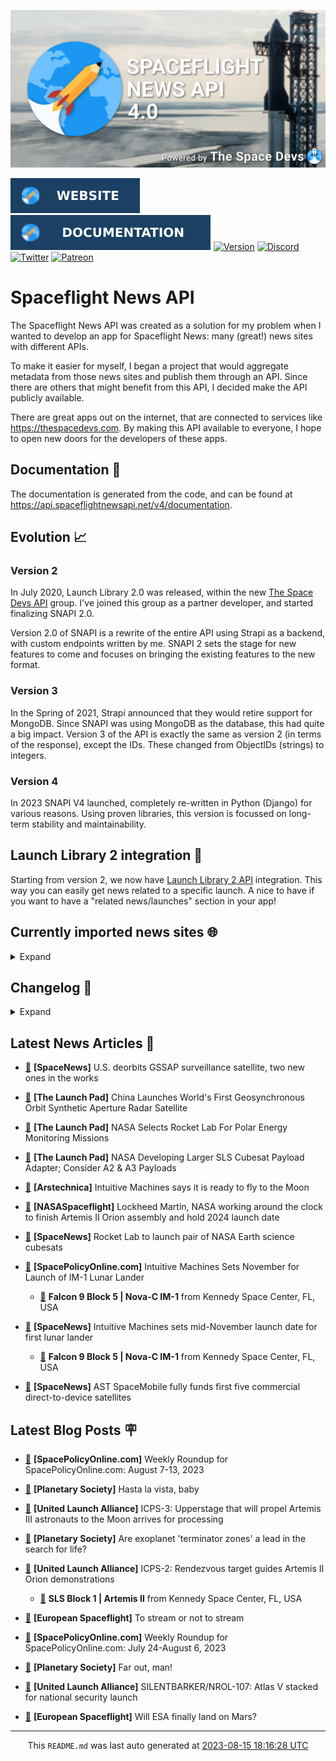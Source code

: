 ![Cover](https://raw.githubusercontent.com/TheSpaceDevs/spaceflightnewsapi/main/.github/profile/assets/snapi_poster.png)

[![Website](https://raw.githubusercontent.com/TheSpaceDevs/spaceflightnewsapi/main/.github/profile/assets/badge_snapi_website.svg)](https://spaceflightnewsapi.net/)
[![Documentation](https://raw.githubusercontent.com/TheSpaceDevs/spaceflightnewsapi/main/.github/profile/assets/badge_snapi_doc.svg)](https://api.spaceflightnewsapi.net/v4/docs)
[![Version](https://img.shields.io/github/v/release/TheSpaceDevs/spaceflightnewsapi?style=for-the-badge)](https://github.com/TheSpaceDevs/spaceflightnewsapi/releases/tag/v4.0.4)
[![Discord](https://img.shields.io/badge/Discord-%237289DA.svg?style=for-the-badge&logo=discord&logoColor=white)](https://discord.gg/p7ntkNA)
[![Twitter](https://img.shields.io/badge/Twitter-%231DA1F2.svg?style=for-the-badge&logo=Twitter&logoColor=white)](https://twitter.com/the_snapi)
[![Patreon](https://img.shields.io/badge/Patreon-F96854?style=for-the-badge&logo=patreon&logoColor=white)](https://www.patreon.com/TheSpaceDevs)

# Spaceflight News API

The Spaceflight News API was created as a solution for my problem when I wanted to develop an app for Spaceflight News: many (great!) news sites with different APIs.

To make it easier for myself, I began a project that would aggregate metadata from those news sites and publish them through an API. Since there are others that might benefit from this API, I decided make the API publicly available.

There are great apps out on the internet, that are connected to services like <https://thespacedevs.com>. By making this API available to everyone, I hope to open new doors for the developers of these apps.

## Documentation 📖

The documentation is generated from the code, and can be found at <https://api.spaceflightnewsapi.net/v4/documentation>.

## Evolution 📈

### Version 2

In July 2020, Launch Library 2.0 was released, within the new <a href="https://thespacedevs.com">The Space Devs API</a> group. I've joined this group as a partner developer, and started finalizing SNAPI 2.0.

Version 2.0 of SNAPI is a rewrite of the entire API using Strapi as a backend, with custom endpoints written by me.
SNAPI 2 sets the stage for new features to come and focuses on bringing the existing features to the new format.

### Version 3

In the Spring of 2021, Strapi announced that they would retire support for MongoDB. Since SNAPI was using MongoDB as the database, this had quite a big impact.
Version 3 of the API is exactly the same as version 2 (in terms of the response), except the IDs. These changed from ObjectIDs (strings) to integers.

### Version 4
In 2023 SNAPI V4 launched, completely re-written in Python (Django) for various reasons.
Using proven libraries, this version is focussed on long-term stability and maintainability.

## Launch Library 2 integration 🚀

Starting from version 2, we now have <a href="https://thespacedevs.com/llapi">Launch Library 2 API</a> integration. This way you can easily get news related to a specific launch.
A nice to have if you want to have a "related news/launches" section in your app!

## Currently imported news sites 🌐

<details>
<summary>Expand</summary>

- AmericaSpace
- Arstechnica
- Blue Origin
- CNBC
- ESA
- ElonX
- Euronews
- European Spaceflight
- Jet Propulsion Laboratory
- NASA
- NASASpaceflight
- National Geographic
- National Space Society
- Phys
- Planetary Society
- Reuters
- Space.com
- SpaceFlight Insider
- SpaceNews
- SpacePolicyOnline.com
- SpaceX
- Spaceflight Now
- SyFy
- TechCrunch
- Teslarati
- The Drive
- The Japan Times
- The Launch Pad
- The National
- The New York Times
- The Space Devs
- The Space Review
- The Verge
- The Wall Street Journal
- United Launch Alliance
- Virgin Galactic


</details>

## Changelog 📝
<details>
<summary>Expand</summary>

# V4.0.0

- Rewritten in Python and Django.

# V3.4.0

- Package updates
- Sentry fixes

# V3.0.0

- Package updates

### V3.2.0

- Various Sentry issues fixed

### V3.1.0

- Strapi updates
- Sentry updates
- Admin interface updates

### V3.0.0

- Switch to use Postgres as database

### V2.3.0

- The lost "article per (LL2) event" endpoint is back
- Changed the G4L logo on the site
- Added Sentry again, via the new Strapi plugin
- Changed from amqplib to amqp-connection-manager
- Updated to Strapi 3.5.3

### v2.2.0

- Dependency updates
- Code cleanup
- Admin side of things

### v2.1.0

- Backend changes on how new content is processed
- Package updates

### v2.0.0

- Complete rewrite of the app, focusing on existing features

</details>



## Latest News Articles 📰
- <a href="https://spacenews.com/u-s-deorbits-gssap-surveillance-satellite-two-new-ones-in-the-works/" >🔗</a> **[SpaceNews]** U.S. deorbits GSSAP surveillance satellite, two new ones in the works


- <a href="https://tlpnetwork.com/news/2023/08/china-launches-worlds-first-geosynchronous-orbit-synthetic-aperture-radar-satellite" >🔗</a> **[The Launch Pad]** China Launches World's First Geosynchronous Orbit Synthetic Aperture Radar Satellite


- <a href="https://tlpnetwork.com/news/2023/08/nasa-selects-rocket-lab-for-polar-energy-monitoring-missions" >🔗</a> **[The Launch Pad]** NASA Selects Rocket Lab For Polar Energy Monitoring Missions


- <a href="https://tlpnetwork.com/news/2023/08/nasa-developing-larger-sls-cubesat-payload-adapter-consider-a2-a3-payloads" >🔗</a> **[The Launch Pad]** NASA Developing Larger SLS Cubesat Payload Adapter; Consider A2 & A3 Payloads


- <a href="https://arstechnica.com/space/2023/08/intuitive-machines-says-it-is-ready-to-fly-to-the-moon/" >🔗</a> **[Arstechnica]** Intuitive Machines says it is ready to fly to the Moon


- <a href="https://www.nasaspaceflight.com/2023/08/orion-update-081523/" >🔗</a> **[NASASpaceflight]** Lockheed Martin, NASA working around the clock to finish Artemis II Orion assembly and hold 2024 launch date


- <a href="https://spacenews.com/rocket-lab-to-launch-pair-of-nasa-earth-science-cubesats/" >🔗</a> **[SpaceNews]** Rocket Lab to launch pair of NASA Earth science cubesats


- <a href="https://spacepolicyonline.com/news/intuitive-machines-sets-november-for-launch-of-im-1-lunar-lander/" >🔗</a> **[SpacePolicyOnline.com]** Intuitive Machines Sets November for Launch of IM-1 Lunar Lander


  - <a href="https://go4liftoff.com/launch/id/942a1814-c237-41de-9970-d27bb9630f3b" >🚀</a> **Falcon 9 Block 5 | Nova-C IM-1** from Kennedy Space Center, FL, USA



- <a href="https://spacenews.com/intuitive-machines-sets-mid-november-launch-date-for-first-lunar-lander/" >🔗</a> **[SpaceNews]** Intuitive Machines sets mid-November launch date for first lunar lander


  - <a href="https://go4liftoff.com/launch/id/942a1814-c237-41de-9970-d27bb9630f3b" >🚀</a> **Falcon 9 Block 5 | Nova-C IM-1** from Kennedy Space Center, FL, USA



- <a href="https://spacenews.com/ast-spacemobile-fully-funds-first-five-commercial-direct-to-device-satellites/" >🔗</a> **[SpaceNews]** AST SpaceMobile fully funds first five commercial direct-to-device satellites




## Latest Blog Posts 🪧

- <a href="https://spacepolicyonline.com/news/weekly-roundup-for-spacepolicyonline-com-august-7-13-2023/" >🔗</a> **[SpacePolicyOnline.com]** Weekly Roundup for SpacePolicyOnline.com: August 7-13, 2023


- <a href="https://www.planetary.org/the-downlink/hasta-la-vista-baby" >🔗</a> **[Planetary Society]** Hasta la vista, baby


- <a href="https://blog.ulalaunch.com/blog/icps-3-upperstage-that-will-propel-artemis-iii-astronauts-to-the-moon-arrives-for-processing" >🔗</a> **[United Launch Alliance]** ICPS-3: Upperstage that will propel Artemis III astronauts to the Moon arrives for processing


- <a href="https://www.planetary.org/articles/exoplanet-terminator-zones-search-for-life" >🔗</a> **[Planetary Society]** Are exoplanet 'terminator zones' a lead in the search for life?


- <a href="https://blog.ulalaunch.com/blog/icps-2-orion-will-observe-upper-stage-after-launch" >🔗</a> **[United Launch Alliance]** ICPS-2: Rendezvous target guides Artemis II Orion demonstrations


  - <a href="https://go4liftoff.com/launch/id/41699701-2ef4-4b0c-ac9d-6757820cde87" >🚀</a> **SLS Block 1 | Artemis II** from Kennedy Space Center, FL, USA



- <a href="https://europeanspaceflight.substack.com/p/to-stream-or-not-to-stream" >🔗</a> **[European Spaceflight]** To stream or not to stream


- <a href="https://spacepolicyonline.com/news/weekly-roundup-for-spacepolicyonline-com-july-24-august-6-2023/" >🔗</a> **[SpacePolicyOnline.com]** Weekly Roundup for SpacePolicyOnline.com: July 24-August 6, 2023


- <a href="https://www.planetary.org/the-downlink/far-out-man" >🔗</a> **[Planetary Society]** Far out, man!


- <a href="https://blog.ulalaunch.com/blog/silentbarker-atlas-v-stacked-for-national-security-launch" >🔗</a> **[United Launch Alliance]** SILENTBARKER/NROL-107: Atlas V stacked for national security launch


- <a href="https://europeanspaceflight.substack.com/p/will-esa-finally-land-on-mars" >🔗</a> **[European Spaceflight]** Will ESA finally land on Mars?




<hr>
  <div align="center">
  This <code>README.md</code> was last auto generated at <a href="https://www.timeanddate.com/worldclock/fixedtime.html?iso=20230815T181628">2023-08-15 18:16:28 UTC</a>
  <br>
</div>